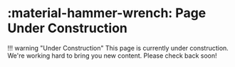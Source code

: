 # :material-hammer-wrench: Page Under Construction

!!! warning "Under Construction"
    This page is currently under construction.
    We're working hard to bring you new content.
    Please check back soon!